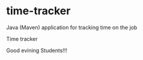 # time-tracker
Java (Maven) application for tracking time on the job

Time tracker

Good evining Students!!!
